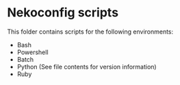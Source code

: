 # Nekoconfig scripts #

This folder contains scripts for the following environments:

- Bash
- Powershell
- Batch
- Python (See file contents for version information)
- Ruby